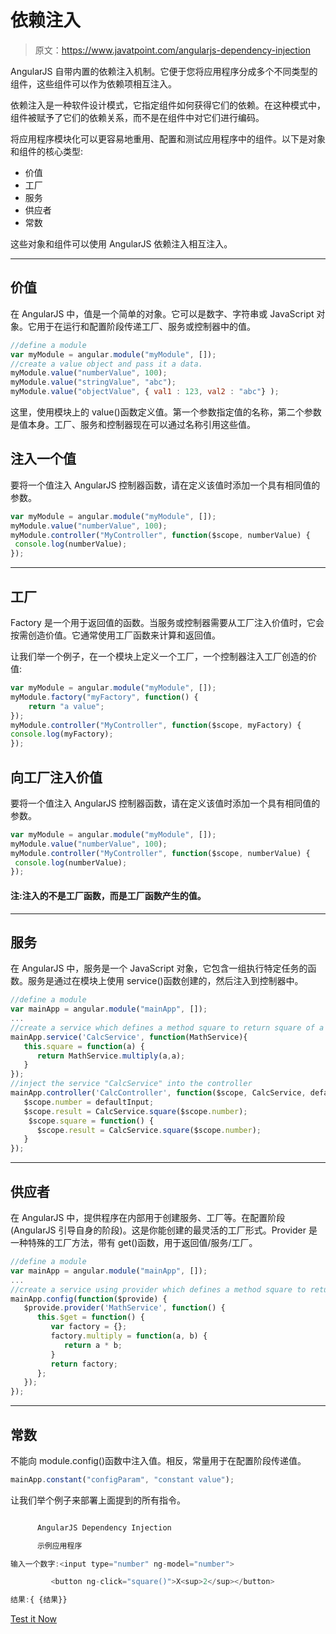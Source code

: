 # 依赖注入

> 原文：<https://www.javatpoint.com/angularjs-dependency-injection>

AngularJS 自带内置的依赖注入机制。它便于您将应用程序分成多个不同类型的组件，这些组件可以作为依赖项相互注入。

依赖注入是一种软件设计模式，它指定组件如何获得它们的依赖。在这种模式中，组件被赋予了它们的依赖关系，而不是在组件中对它们进行编码。

将应用程序模块化可以更容易地重用、配置和测试应用程序中的组件。以下是对象和组件的核心类型:

*   价值
*   工厂
*   服务
*   供应者
*   常数

这些对象和组件可以使用 AngularJS 依赖注入相互注入。

* * *

## 价值

在 AngularJS 中，值是一个简单的对象。它可以是数字、字符串或 JavaScript 对象。它用于在运行和配置阶段传递工厂、服务或控制器中的值。

```js
//define a module
var myModule = angular.module("myModule", []);
//create a value object and pass it a data. 
myModule.value("numberValue", 100);
myModule.value("stringValue", "abc");
myModule.value("objectValue", { val1 : 123, val2 : "abc"} );

```

这里，使用模块上的 value()函数定义值。第一个参数指定值的名称，第二个参数是值本身。工厂、服务和控制器现在可以通过名称引用这些值。

## 注入一个值

要将一个值注入 AngularJS 控制器函数，请在定义该值时添加一个具有相同值的参数。

```js
var myModule = angular.module("myModule", []);
myModule.value("numberValue", 100);
myModule.controller("MyController", function($scope, numberValue) {
 console.log(numberValue);
});

```

* * *

## 工厂

Factory 是一个用于返回值的函数。当服务或控制器需要从工厂注入价值时，它会按需创造价值。它通常使用工厂函数来计算和返回值。

让我们举一个例子，在一个模块上定义一个工厂，一个控制器注入工厂创造的价值:

```js
var myModule = angular.module("myModule", []);
myModule.factory("myFactory", function() {
    return "a value";
});
myModule.controller("MyController", function($scope, myFactory) {
console.log(myFactory);
});

```

## 向工厂注入价值

要将一个值注入 AngularJS 控制器函数，请在定义该值时添加一个具有相同值的参数。

```js
var myModule = angular.module("myModule", []);
myModule.value("numberValue", 100);
myModule.controller("MyController", function($scope, numberValue) {
 console.log(numberValue);
});

```

#### 注:注入的不是工厂函数，而是工厂函数产生的值。

* * *

## 服务

在 AngularJS 中，服务是一个 JavaScript 对象，它包含一组执行特定任务的函数。服务是通过在模块上使用 service()函数创建的，然后注入到控制器中。

```js
//define a module
var mainApp = angular.module("mainApp", []);
...
//create a service which defines a method square to return square of a number.
mainApp.service('CalcService', function(MathService){
   this.square = function(a) {
      return MathService.multiply(a,a); 
   }
});
//inject the service "CalcService" into the controller
mainApp.controller('CalcController', function($scope, CalcService, defaultInput) {
   $scope.number = defaultInput;
   $scope.result = CalcService.square($scope.number);
    $scope.square = function() {
      $scope.result = CalcService.square($scope.number);
   }
});

```

* * *

## 供应者

在 AngularJS 中，提供程序在内部用于创建服务、工厂等。在配置阶段(AngularJS 引导自身的阶段)。这是你能创建的最灵活的工厂形式。Provider 是一种特殊的工厂方法，带有 get()函数，用于返回值/服务/工厂。

```js
//define a module
var mainApp = angular.module("mainApp", []);
...
//create a service using provider which defines a method square to return square of a number.
mainApp.config(function($provide) {
   $provide.provider('MathService', function() {
      this.$get = function() {
         var factory = {};  
         factory.multiply = function(a, b) {
            return a * b; 
         }
         return factory;
      };
   });
});

```

* * *

## 常数

不能向 module.config()函数中注入值。相反，常量用于在配置阶段传递值。

```js
mainApp.constant("configParam", "constant value"); 

```

让我们举个例子来部署上面提到的所有指令。

```js

      AngularJS Dependency Injection

      示例应用程序

输入一个数字:<input type="number" ng-model="number">

         <button ng-click="square()">X<sup>2</sup></button>

结果:{ {结果}}

```

[Test it Now](https://www.javatpoint.com/oprweb/test.jsp?filename=angulardi1)